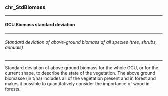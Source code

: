 ### chr_StdBiomass



------
#### GCU Biomass standard deviation



------
###### Standard deviation of above-ground biomass af all species (tree, shrubs, annuals)



------
Standard deviation of above ground biomass for the whole GCU, or for the current shape, to describe the state of the vegetation. The above ground biomasse (in t/ha) includes all of the vegetation present and in forest and makes it possible to quantitatively consider the importance of wood in forests.